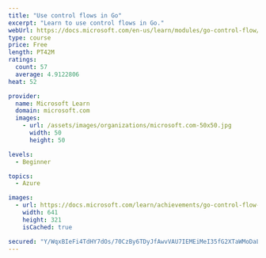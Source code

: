 ```yaml
---
title: "Use control flows in Go"
excerpt: "Learn to use control flows in Go."
webUrl: https://docs.microsoft.com/en-us/learn/modules/go-control-flow/
type: course
price: Free
length: PT42M
ratings:
  count: 57
  average: 4.9122806
heat: 52

provider:
  name: Microsoft Learn
  domain: microsoft.com
  images:
    - url: /assets/images/organizations/microsoft.com-50x50.jpg
      width: 50
      height: 50

levels:
  - Beginner

topics:
  - Azure

images:
  - url: https://docs.microsoft.com/learn/achievements/go-control-flow-social.png
    width: 641
    height: 321
    isCached: true

secured: "Y/WqxBIeFi4TdHY7dOs/70CzBy6TDyJfAwvVAU7IEMEiMeI35fG2XTaWMoDaLcFSAQKWMeMFQA7CJ4uybgfLFTIdfAId78R8XJfrpdKI/52+XoT3g6x3cyO7wH6YddxXygn/eyHB4h1/MZwmRIZ3UiwaoNfUyZrRRAfm31AeY8FCX0mJwA6gYyA0AO1SCgbeayn/RNMVjiUa5B/G0v4oNSiARSu0Vr4GuNfo8oLlAbVNOChBFmkjuPfPdL42y0v0qLOLuxpNOCCJ4UXrXd82OA0dE8aXif3dTYWoLENlXg6zNdgvUmPRJejiHFRsX52Bc0LhNtX0ZqhC73bTehN9/1PK3dR1IoEBSzujm98MX3oUw3foPO55VgJYH2MWcVGmY8T5WcfcO2DEjCa2JUTCo5uaJYGc0llhH0pHNKnNG2M=;uGHHYxK6s/VdrvFS1kk33g=="
---
```


